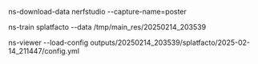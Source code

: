 ns-download-data nerfstudio --capture-name=poster

ns-train splatfacto --data /tmp/main_res/20250214_203539 
<!-- ns-train splatfacto --load-config /root/gaussians/outputs/20250214_203539/splatfacto/2025-02-14_203852/config.yml --load-checkpoint /root/gaussians/outputs/20250214_203539/splatfacto/2025-02-14_203852/nerfstudio_models/step-000004000.ckpt
ns-train splatfacto --data /tmp/main_res/20250214_203539 --load-dir /root/gaussians/outputs/20250214_203539/splatfacto/2025-02-14_203852/nerfstudio_models -->
ns-viewer --load-config outputs/20250214_203539/splatfacto/2025-02-14_211447/config.yml 
